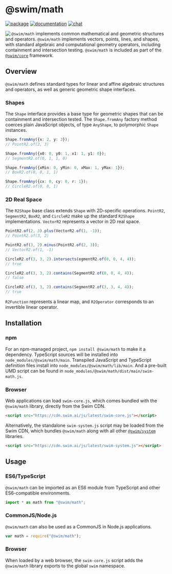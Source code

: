 # @swim/math

[![package](https://img.shields.io/npm/v/@swim/math.svg)](https://www.npmjs.com/package/@swim/math)
[![documentation](https://img.shields.io/badge/doc-TypeDoc-blue.svg)](http://docs.swim.ai/js/latest/modules/_swim_math.html)
[![chat](https://img.shields.io/badge/chat-Gitter-green.svg)](https://gitter.im/swimos/community)

<a href="https://developer.swim.ai"><img src="https://cdn.swim.ai/images/marlin-blue.svg" align="left"></a>

`@swim/math` implements common mathematical and geometric structures and
operators.  `@swim/math` implements vectors, points, lines, and shapes, with
standard algebraic and computational geometry operators, including containment
and intersection testing.  `@swim/math` is included as part of the
[`@swim/core`](https://www.npmjs.com/package/@swim/core) framework.

## Overview

`@swim/math` defines standard types for linear and affine algebraic structures
and operators, as well as generic geometric shape interfaces.

### Shapes

The `Shape` interface provides a base type for geometric shapes that can be
containment and intersection tested.  The `Shape.fromAny` factory method
coerces plain JavaScript objects, of type `AnyShape`, to polymorphic `Shape`
instances.

```typescript
Shape.fromAny({x: 2, y: 3});
// PointR2.of(2, 3)

Shape.fromAny({x0: 0, y0: 1, x1: 1, y1: 0});
// SegmentR2.of(0, 1, 1, 0)

Shape.fromAny({xMin: 0, yMin: 0, xMax: 1, yMax: 1});
// BoxR2.of(0, 0, 1, 1)

Shape.fromAny({cx: 0, cy: 0, r: 1});
// CircleR2.of(0, 0, 1)
```

### 2D Real Space

The `R2Shape` base class extends `Shape` with 2D-specific operations.
`PointR2`, `SegmentR2`, `BoxR2`, and `CircleR2` make up the standard `R2Shape`
implementations.  `VectorR2` represents a vector in 2D real space.

```typescript
PointR2.of(2, 3).plus(VectorR2.of(1, -1));
// PointR2.of(3, 2)

PointR2.of(3, 2).minus(PointR2.of(2, 3));
// VectorR2.of(1, -1)

CircleR2.of(3, 3, 2).intersects(egmentR2.of(0, 0, 4, 4));
// true

CircleR2.of(3, 3, 2).contains(SegmentR2.of(0, 0, 4, 4));
// false

CircleR2.of(3, 3, 2).contains(SegmentR2.of(3, 3, 4, 4));
// true
```

`R2Function` represents a linear map, and `R2Operator` corresponds to an
invertible linear operator.

## Installation

### npm

For an npm-managed project, `npm install @swim/math` to make it a dependency.
TypeScript sources will be installed into `node_modules/@swim/math/main`.
Transpiled JavaScript and TypeScript definition files install into
`node_modules/@swim/math/lib/main`.  And a pre-built UMD script can
be found in `node_modules/@swim/math/dist/main/swim-math.js`.

### Browser

Web applications can load `swim-core.js`, which comes bundled with the
`@swim/math` library, directly from the Swim CDN.

```html
<script src="https://cdn.swim.ai/js/latest/swim-core.js"></script>
```

Alternatively, the standalone `swim-system.js` script may be loaded
from the Swim CDN, which bundles `@swim/math` along with all other
[`@swim/system`](https://www.npmjs.com/package/@swim/system) libraries.

```html
<script src="https://cdn.swim.ai/js/latest/swim-system.js"></script>
```

## Usage

### ES6/TypeScript

`@swim/math` can be imported as an ES6 module from TypeScript and other
ES6-compatible environments.

```typescript
import * as math from "@swim/math";
```

### CommonJS/Node.js

`@swim/math` can also be used as a CommonJS in Node.js applications.

```javascript
var math = require("@swim/math");
```

### Browser

When loaded by a web browser, the `swim-core.js` script adds the
`@swim/math` library exports to the global `swim` namespace.
